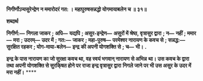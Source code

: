 **निगीर्णोऽप्यसुरेन्द्रेण न ममारोदरं गत: ।** **महापुरुषसन्नद्धो योगमायाबलेन च ॥ ३१॥** 

**शब्दार्थ** 

**निगीर्ण:—** **निगला जाकर** **; अपि—** **यद्यपि** **; असुर-इन्द्रेण—** **असुरों में श्रेष्ठ, वृत्रासुर द्वारा** **; न—** **नहीं** **; ममार—** **मरा** **; उदरम्—** **उदर में** **; गत:—** **जाकर** **; महा-पुरुष—** **परमेश्वर नारायण के कवच से** **; सन्नद्ध:—** **सुरक्षित रहकर** **; योग-माया-बलेन—** **इन्द्र** **की अपनी योगशक्ति से** **; च—** **भी।** **.** 

**इन्द्र के पास नारायण का जो सुरक्षा कवच था, वह स्वयं भगवान् नारायण से अभिन्न** **था। उस कवच के द्वारा तथा अपनी योगशक्ति से सुरकि्षत होने पर राजा इन्द्र वृत्रासुर द्वारा** **निगले जाने पर भी उस असुर के उदर में मरा नहीं।** **** 